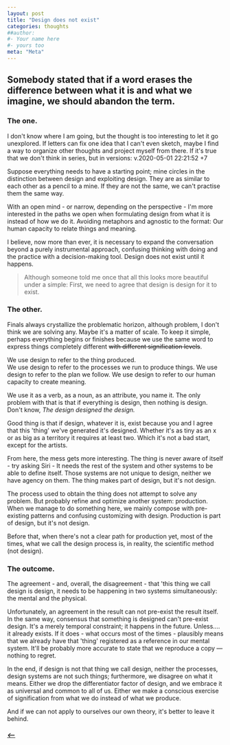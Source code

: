 ```yaml
---
layout: post
title: "Design does not exist"
categories: thoughts
##author:
#- Your name here
#- yours too
meta: "Meta"
---
```


## Somebody stated that if a word erases the difference between what it is and what we imagine, we should abandon the term.

### The one.
I don't know where I am going, but the thought is too interesting to let it go unexplored. If letters can fix one idea that I can't even sketch, maybe I find a way to organize other thoughts and project myself from there. If it's true that we don't think in series, but in versions:  v.2020-05-01 22:21:52 +7

Suppose everything needs to have a starting point; mine circles in the distinction between design and exploiting design. They are as similar to each other as a pencil to a mine. If they are not the same, we can't practise them the same way.

With an open mind - or narrow, depending on the perspective - I'm more interested in the paths we open when formulating design from what it is instead of how we do it. Avoiding metaphors and agnostic to the format: Our human capacity to relate things and meaning.

 I believe, now more than ever, it is necessary to expand the conversation beyond a purely instrumental approach, confusing thinking with doing and the practice with a decision-making tool. Design does not exist until it happens. 

> Although someone told me once that all this looks more beautiful under a simple: First, we need to agree that design is design for it to exist.

### The other.
Finals always crystallize the problematic horizon, although problem, I don't think we are solving any. Maybe it's a matter of scale. 
To keep it simple, perhaps everything begins or finishes because we use the same word to express things completely different ~~with different signification levels~~.

We use design to refer to the thing produced.  
We use design to refer to the processes we run to produce things.
We use design to refer to the plan we follow. 
We use design to refer to our human capacity to create meaning.


We use it as a verb, as a noun, as an attribute, you name it. The only problem with that is that if everything is design, then nothing is design. 
Don't know, _The design designed the design._

Good thing is that if design, whatever it is, exist because you and I agree that this 'thing' we've generated it's designed. Whether it's as tiny as an x or as big as a territory it requires at least two. Which it's not a bad start, except for the artists.  

From here, the mess gets more interesting. The thing is never aware of itself - try asking Siri  - It needs the rest of the system and other systems to be able to define itself. Those systems are not unique to design, neither we have agency on them. The thing makes part of design, but it's not design. 

The process used to obtain the thing does not attempt to solve any problem. But probably refine and optimize another system: production. When we manage to do something here, we mainly compose with pre-existing patterns and confusing customizing with design. Production is part of design, but it's not design. 

Before that, when there's not a clear path for production yet, most of the times, what we call the design process is, in reality, the scientific method (not design).

### The outcome.
The agreement - and, overall, the disagreement - that 'this thing we call design is design, it needs to be happening in two systems simultaneously: the mental and the physical. 

Unfortunately, an agreement in the result can not pre-exist the result itself. In the same way, consensus that something is designed can't pre-exist design.
It's a merely temporal constraint; it happens in the future. Unless....  it already exists. If it does - what occurs most of the times - plausibly means that we already have that 'thing' registered as a reference in our mental system. It'll be probably more accurate to state that we reproduce a copy —nothing to regret. 

In the end, if design is not that thing we call design, neither the processes, design systems are not such things; furthermore, we disagree on what it means. Either we drop the differentiator factor of design, and we embrace it as universal and common to all of us. Either we make a conscious exercise of signification from what we do instead of what we produce. 

And if we can not apply to ourselves our own theory, it's better to leave it behind.


##### [⟵](/../../incomplete/index.html)

